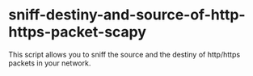 # sniff-destiny-and-source-of-http-https-packet-scapy
This script allows you to sniff the source and the destiny of http/https packets in your network.
